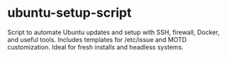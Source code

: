# ubuntu-setup-script
Script to automate Ubuntu updates and setup with SSH, firewall, Docker, and useful tools. Includes templates for /etc/issue and MOTD customization. Ideal for fresh installs and headless systems.
